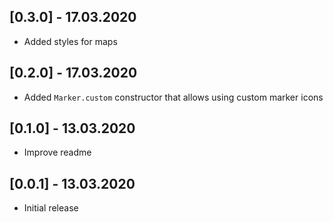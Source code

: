 ## [0.3.0] - 17.03.2020
* Added styles for maps
## [0.2.0] - 17.03.2020
* Added `Marker.custom` constructor that allows using custom marker icons
## [0.1.0] - 13.03.2020
* Improve readme
## [0.0.1] - 13.03.2020
* Initial release
